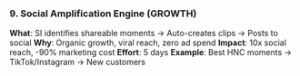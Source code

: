 ### 9. Social Amplification Engine (GROWTH)
**What**: SI identifies shareable moments → Auto-creates clips → Posts to social
**Why**: Organic growth, viral reach, zero ad spend
**Impact**: 10x social reach, -90% marketing cost
**Effort**: 5 days
**Example**: Best HNC moments → TikTok/Instagram → New customers
